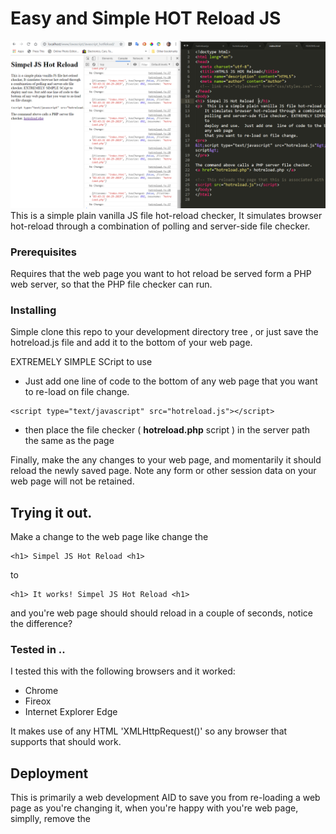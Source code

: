 # Easy and Simple  HOT Reload JS
![](hotreload_page.PNG?raw=true) 
This is a simple plain vanilla JS file hot-reload checker,
It simulates browser hot-reload through a combination of 
polling and server-side file checker. 

### Prerequisites

Requires that the web page you want to hot reload be served form a 
PHP web server, so that the PHP file checker can run.

### Installing

Simple clone this repo to your development directory tree , or just 
save the hotreload.js file and add it to the bottom of your web page.

EXTREMELY SIMPLE SCript to use
  -  Just add one  line of code to the bottom of any web page that you want to re-load on file change. 
 
```
<script type="text/javascript" src="hotreload.js"></script>
```

 - then place the file checker ( **hotreload.php** script ) in the server path the same as the page
  
Finally, make the any changes to your web page, and momentarily it 
should reload the newly saved page.  Note any form or other session 
data on your web page will not be retained. 

## Trying it out.

Make a change to the web page like change the 
```
<h1> Simpel JS Hot Reload <h1>
```
to 
```
<h1> It works! Simpel JS Hot Reload <h1>
```

and you're web page should should reload in a couple of seconds, notice the difference?

### Tested in ..

I tested this with  the following browsers and it worked:
  * Chrome 
  * Fireox 
  * Internet Explorer Edge
  
It makes use of any HTML 'XMLHttpRequest()' so any browser that supports that should work.

## Deployment

This is primarily a web development AID to save you from re-loading a web page as you're changing it, when you're happy with 
you're web page, simplly, remove the <Script> tag
	
```
<script type="text/javascript" src="hotreload.js"></script>
```
and you're page will stop the reloads.

## Authors

* **Tony Brandao** - *Initial work* - [TonyBrandao](https://github.com/acbrandao)

See also the list of [contributors](https://github.com/your/project/contributors) who participated in this project.

## License

This project is licensed under the MIT License - see the [LICENSE.md](LICENSE.md) file for details

## Acknowledgments

* Webpack and other modern webframeworks that hot-reload the code for you.

